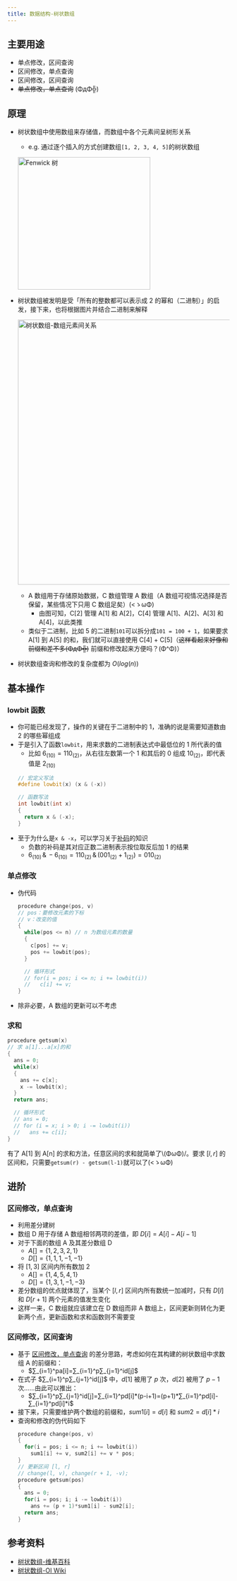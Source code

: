 ```yaml
---
title: 数据结构-树状数组
---
```


## 主要用途

- 单点修改，区间查询
- 区间修改，单点查询
- 区间修改，区间查询
- ~~单点修改，单点查询~~ (ΦдΦ╬)

## 原理

- 树状数组中使用数组来存储值，而数组中各个元素间呈树形关系
  - e.g. 通过逐个插入的方式创建数组`[1, 2, 3, 4, 5]`的树状数组<br>


  <img src="https://s1.ax1x.com/2020/04/26/JgGRER.gif" alt="Fenwick 树" width=300px><br>


- 树状数组被发明是受「所有的整数都可以表示成 $2$ 的幂和（二进制）」的启发，接下来，也将根据图片并结合二进制来解释<br>

  <img src="https://s1.ax1x.com/2020/04/26/JgGgb9.jpg" alt="树状数组-数组元素间关系" width=600px><br>

  - A 数组用于存储原始数据，C 数组管理 A 数组（A 数组可视情况选择是否保留，某些情况下只用 C 数组足矣）(<ゝωΦ)
    - 由图可知，C[2] 管理 A[1] 和 A[2]，C[4] 管理 A[1]、A[2]、A[3] 和 A[4]，以此类推
  - 类似于二进制，比如 $5$ 的二进制`101`可以拆分成`101 = 100 + 1`，如果要求 A[1] 到 A[5] 的和，我们就可以直接使用 C[4] + C[5]（~~这样看起来好像和前缀和差不多(ΦдΦ╬)~~ 前缀和修改起来方便吗？(Φ^Φ)）
- 树状数组查询和修改的复杂度都为 $O(log(n))$

## 基本操作

### lowbit 函数

- 你可能已经发现了，操作的关键在于二进制中的 $1$，准确的说是需要知道数由 $2$ 的哪些幂组成
- 于是引入了函数`lowbit`，用来求数的二进制表达式中最低位的 $1$ 所代表的值
  - 比如 $6_{(10)}=110_{(2)}$，从右往左数第一个 $1$ 和其后的 $0$ 组成 $10_{(2)}$，即代表值是 $2_{(10)}$
  ```cpp
  // 宏定义写法
  #define lowbit(x) (x & (-x))

  // 函数写法
  int lowbit(int x)
  {
    return x & (-x);
  }
  ```
- 至于为什么是`x & -x`，可以学习关于[补码](https://baike.baidu.com/item/%E8%A1%A5%E7%A0%81/6854613?fr=aladdin)的知识
  - 负数的补码是其对应正数二进制表示按位取反后加 $1$ 的结果
  - $6_{(10)}\, \& \,-6_{(10)} = 110_{(2)}\, \& \,(001_{(2)} + 1_{(2)}) = 010_{(2)}$

### 单点修改

- 伪代码
  ```cpp
  procedure change(pos, v)
  // pos：要修改元素的下标
  // v：改变的值
  {
    while(pos <= n) // n 为数组元素的数量
    {
      c[pos] += v;
      pos += lowbit(pos);
    }

    // 循环形式
    // for(i = pos; i <= n; i += lowbit(i))
    //   c[i] += v;
  }
  ```
- 除非必要，A 数组的更新可以不考虑

### 求和

```cpp
procedure getsum(x)
// 求 a[1]...a[x]的和
{
  ans = 0;
  while(x)
  {
    ans += c[x];
    x -= lowbit(x);
  }
  return ans;

  // 循环形式
  // ans = 0;
  // for (i = x; i > 0; i -= lowbit(i))
  //   ans += c[i];
}
```
有了 A[1] 到 A[n] 的求和方法，任意区间的求和就简单了\\(ΦωΦ)/。要求 $[l, r]$ 的区间和，只需要`getsum(r) - getsum(l-1)`就可以了(<ゝωΦ)

## 进阶

### 区间修改，单点查询

- 利用差分建树
- 数组 D 用于存储 A 数组相邻两项的差值，即 $D[i] = A[i] - A[i - 1]$
- 对于下面的数组 A 及其差分数组 D
  - $A[] = \{1, 2, 3, 2, 1\}$
  - $D[] = \{1, 1, 1, -1, -1\}$
- 将 $[1, 3]$ 区间内所有数加 $2$
  - $A[] = \{1, 4, 5, 4, 1\}$
  - $D[] = \{1, 3, 1, -1, -3\}$
- 差分数组的优点就体现了，当某个 $[l, r]$ 区间内所有数统一加减时，只有 $D[l]$ 和 $D[r + 1]$ 两个元素的值发生变化
- 这样一来，C 数组就应该建立在 D 数组而非 A 数组上，区间更新则转化为更新两个点，更新函数和求和函数则不需要变

### 区间修改，区间查询

- 基于 [区间修改，单点查询](#区间修改单点查询) 的差分思路，考虑如何在其构建的树状数组中求数组 A 的前缀和：
  - $∑_{i=1}^pa[i]=∑_{i=1}^p∑_{j=1}^id[j]$
- 在式子 $∑_{i=1}^p∑_{j=1}^id[j]$ 中，$d[1]$ 被用了 $p$ 次，$d[2]$ 被用了 $p-1$ 次……由此可以推出：
  - $∑_{i=1}^p∑_{j=1}^id[j]=∑_{i=1}^pd[i]*(p-i+1)=(p+1)*∑_{i=1}^pd[i]-∑_{i=1}^pd[i]*i$
- 接下来，只需要维护两个数组的前缀和，$sum1[i]=d[i]$ 和 $sum2=d[i] * i$
- 查询和修改的伪代码如下
  ```cpp
  procedure change(pos, v)
  {
    for(i = pos; i <= n; i += lowbit(i))
      sum1[i] += v, sum2[i] += v * pos;
  }
  // 更新区间 [l, r]
  // change(l, v), change(r + 1, -v);
  procedure getsum(pos)
  {
    ans = 0;
    for(i = pos; i; i -= lowbit(i))
      ans += (p + 1)*sum1[i] - sum2[i];
    return ans;
  }
  ```

## 参考资料

- [树状数组-维基百科](https://zh.wikipedia.org/zh-cn/树状数组)
- [树状数组-OI Wiki](https://oi-wiki.org/ds/fenwick/)